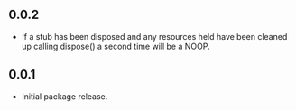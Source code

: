 ## 0.0.2

* If a stub has been disposed and any resources held have been cleaned up calling dispose() a second time will be a NOOP.

## 0.0.1

* Initial package release.
